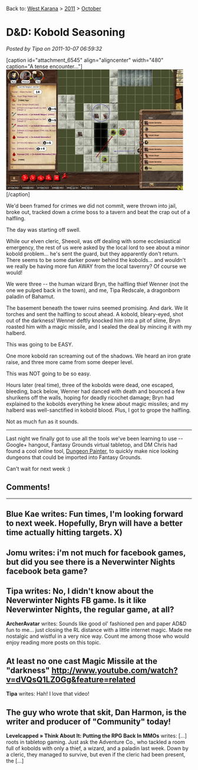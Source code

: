 Back to: [West Karana](/posts/westkarana.md) > [2011](/posts/2011/westkarana.md) > [October](./westkarana.md)
# D&D: Kobold Seasoning

*Posted by Tipa on 2011-10-07 06:59:32*

[caption id="attachment\_6545" align="aligncenter" width="480" caption="A tense encounter..."][![](../../../uploads/2011/10/FantasyGrounds-2011-10-06-22-23-30-89-480x327.jpg "A tense encounter...")](../../../uploads/2011/10/FantasyGrounds-2011-10-06-22-23-30-89.jpg)[/caption]

We'd been framed for crimes we did not commit, were thrown into jail, broke out, tracked down a crime boss to a tavern and beat the crap out of a halfling. 

The day was starting off swell.

While our elven cleric, Sheeoil, was off dealing with some ecclesiastical emergency, the rest of us were asked by the local lord to see about a minor kobold problem... he's sent the guard, but they apparently don't return. There seems to be some darker power behind the kobolds... and wouldn't we really be having more fun AWAY from the local tavernry? Of course we would!

We were three -- the human wizard Bryn, the halfling thief Wenner (not the one we pulped back in the town), and me, Tipa Redscale, a dragonborn paladin of Bahamut.

The basement beneath the tower ruins seemed promising. And dark. We lit torches and sent the halfling to scout ahead. A kobold, bleary-eyed, shot out of the darkness! Wenner deftly knocked him into a pit of slime, Bryn roasted him with a magic missile, and I sealed the deal by mincing it with my halberd.

This was going to be EASY.

One more kobold ran screaming out of the shadows. We heard an iron grate raise, and three more came from some deeper level.

This was NOT going to be so easy.

Hours later (real time), three of the kobolds were dead, one escaped, bleeding, back below, Wenner had danced with death and bounced a few shurikens off the walls, hoping for deadly ricochet damage; Bryn had explained to the kobolds everything he knew about magic missiles; and my halberd was well-sanctified in kobold blood. Plus, I got to grope the halfling.

Not as much fun as it sounds.

---

Last night we finally got to use all the tools we've been learning to use -- Google+ hangout, Fantasy Grounds virtual tabletop, and DM Chris had found a cool online tool, [Dungeon Painter](http://pyromancers.com/about-dungeon-painter "Dungeon Painter"), to quickly make nice looking dungeons that could be imported into Fantasy Grounds.

Can't wait for next week :)

## Comments!
---
**Blue Kae** writes: Fun times, I'm looking forward to next week. Hopefully, Bryn will have a better time actually hitting targets. X)
---
**Jomu** writes: i'm not much for facebook games, but did you see there is a Neverwinter Nights facebook beta game?
---
**Tipa** writes: No, I didn't know about the Neverwinter Nights FB game. Is it like Neverwinter Nights, the regular game, at all?
---
**ArcherAvatar** writes: Sounds like good ol' fashioned pen and paper AD&D fun to me... just closing the RL distance with a little internet magic. Made me nostalgic and wistful in a very nice way.
Count me among those who would enjoy reading more posts on this topic.

At least no one cast Magic Missile at the "darkness"
http://www.youtube.com/watch?v=dVQsQ1LZ0Gg&feature=related
---
**Tipa** writes: Hah! I love that video!

The guy who wrote that skit, Dan Harmon, is the writer and producer of "Community" today!
---
**Levelcapped &raquo; Think About It: Putting the RPG Back In MMOs** writes: [...] roots in tabletop gaming. Just ask the Adventure Co., who tackled a room full of kobolds with only a thief, a wizard, and a paladin last week. Down by a cleric, they managed to survive, but even if the cleric had been present, the [...]
